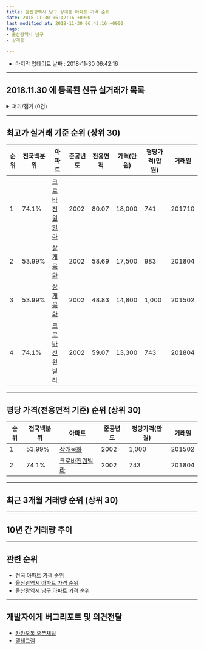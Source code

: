 ```yaml
---
title: 울산광역시 남구 상개동 아파트 가격 순위
date: 2018-11-30 06:42:16 +0900
last_modified_at: 2018-11-30 06:42:16 +0900
tags:
- 울산광역시 남구
- 상개동

---
```


* 마지막 업데이트 날짜 : 2018-11-30 06:42:16

---

## 2018.11.30 에 등록된 신규 실거래가 목록

<details>
<summary>펴기/접기 (0건)</summary>
<div markdown="1">

|아파트|전국백분위|준공년도|전용면적|가격(만원)|평당가격(만원)|거래일|
|---|---|---|---|---|---|---|
|없음|||||||


</div>
</details>

---

## 최고가 실거래 기준 순위 (상위 30)


|순위|전국백분위|아파트|준공년도|전용면적|가격(만원)|평당가격(만원)|거래일|
|---|---|---|---|---|---|---|---|
|1|74.1%|[크로바전원빌라](https://search.naver.com/search.naver?query=%EC%9A%B8%EC%82%B0%EA%B4%91%EC%97%AD%EC%8B%9C+%EB%82%A8%EA%B5%AC+%EC%83%81%EA%B0%9C%EB%8F%99+%ED%81%AC%EB%A1%9C%EB%B0%94%EC%A0%84%EC%9B%90%EB%B9%8C%EB%9D%BC)|2002|80.07|18,000|741|201710|
|2|53.99%|[상개목화](https://search.naver.com/search.naver?query=%EC%9A%B8%EC%82%B0%EA%B4%91%EC%97%AD%EC%8B%9C+%EB%82%A8%EA%B5%AC+%EC%83%81%EA%B0%9C%EB%8F%99+%EC%83%81%EA%B0%9C%EB%AA%A9%ED%99%94)|2002|58.69|17,500|983|201804|
|3|53.99%|[상개목화](https://search.naver.com/search.naver?query=%EC%9A%B8%EC%82%B0%EA%B4%91%EC%97%AD%EC%8B%9C+%EB%82%A8%EA%B5%AC+%EC%83%81%EA%B0%9C%EB%8F%99+%EC%83%81%EA%B0%9C%EB%AA%A9%ED%99%94)|2002|48.83|14,800|1,000|201502|
|4|74.1%|[크로바전원빌라](https://search.naver.com/search.naver?query=%EC%9A%B8%EC%82%B0%EA%B4%91%EC%97%AD%EC%8B%9C+%EB%82%A8%EA%B5%AC+%EC%83%81%EA%B0%9C%EB%8F%99+%ED%81%AC%EB%A1%9C%EB%B0%94%EC%A0%84%EC%9B%90%EB%B9%8C%EB%9D%BC)|2002|59.07|13,300|743|201804|


---

## 평당 가격(전용면적 기준) 순위 (상위 30)


|순위|전국백분위|아파트|준공년도|평당가격(만원)|거래일|
|---|---|---|---|---|---|
|1|53.99%|[상개목화](https://search.naver.com/search.naver?query=%EC%9A%B8%EC%82%B0%EA%B4%91%EC%97%AD%EC%8B%9C+%EB%82%A8%EA%B5%AC+%EC%83%81%EA%B0%9C%EB%8F%99+%EC%83%81%EA%B0%9C%EB%AA%A9%ED%99%94)|2002|1,000|201502|
|2|74.1%|[크로바전원빌라](https://search.naver.com/search.naver?query=%EC%9A%B8%EC%82%B0%EA%B4%91%EC%97%AD%EC%8B%9C+%EB%82%A8%EA%B5%AC+%EC%83%81%EA%B0%9C%EB%8F%99+%ED%81%AC%EB%A1%9C%EB%B0%94%EC%A0%84%EC%9B%90%EB%B9%8C%EB%9D%BC)|2002|743|201804|


---

## 최근 3개월 거래량 순위 (상위 30)


<div style="width:100%;">
    <canvas id="deal_count_ranking" height="250"></canvas>
</div>


<script>
new Chart(document.getElementById("deal_count_ranking"), {
    type: 'horizontalBar',
    data: {
        labels: ['상개목화'],
        datasets: [{
            label: '실거래 수',
            data: [2],
            borderColor: "rgba(255, 0, 128, 1)",
            backgroundColor: "rgba(255, 0, 128, 0.5)",
            fill: false,
        }]
    },
    options: {
        responsive: true,
        title: {
            display: true,
            text: '최근 3개월 거래량 순위'
        },
        tooltips: {
            mode: 'index',
            intersect: false,
            callbacks: {
                title: function(tooltipItems, data) {
                    return "실거래 수:";
                },
                label: function(tooltipItem, data) {
                    return data.labels[tooltipItem.index] + ": " + tooltipItem.xLabel;
                }
            }
        },
        hover: {
            mode: 'nearest',
            intersect: true
        },
        scales: {
            xAxes: [{
                display: true,
                scaleLabel: {
                    display: true,
                    labelString: '실거래 수'
                },
                ticks: {
                    suggestedMin: 0,
                }
            }],
            yAxes: [{
                display: true,
                ticks: {
                    autoSkip: false,
                    callback: function(value, index, values) {
                        if (value.length > 15)
                            return value.substr(0, 13) + "...";
                        else
                            return value;
                    }
                },
                scaleLabel: {
                    display: false,
                }
            }]
        }
    }
});

</script>


---

## 10년 간 거래량 추이


<div style="width:100%;">
    <canvas id="deal_progress" height="250"></canvas>
</div>

<script>
new Chart(document.getElementById("deal_progress"), {
    type: 'line',
    data: {
        labels: ['200811','200812','200901','200902','200903','200904','200905','200906','200907','200908','200909','200910','200911','200912','201001','201002','201003','201004','201005','201006','201007','201008','201009','201010','201011','201012','201101','201102','201103','201104','201105','201106','201107','201108','201109','201110','201111','201112','201201','201202','201203','201204','201205','201206','201207','201208','201209','201210','201211','201212','201301','201302','201303','201304','201305','201306','201307','201308','201309','201310','201311','201312','201401','201402','201403','201404','201405','201406','201407','201408','201409','201410','201411','201412','201501','201502','201503','201504','201505','201506','201507','201508','201509','201510','201511','201512','201601','201602','201603','201604','201605','201606','201607','201608','201609','201610','201611','201612','201701','201702','201703','201704','201705','201706','201707','201708','201709','201710','201711','201712','201801','201802','201803','201804','201805','201806','201807','201808','201809','201810','201811'],
        datasets: [{
            label: '실거래 수',
            pointRadius: 1,
            data: [2, 2, 0, 2, 0, 1, 2, 5, 9, 3, 16, 14, 10, 4, 2, 5, 8, 9, 4, 3, 6, 9, 8, 9, 10, 5, 0, 3, 7, 13, 3, 6, 8, 2, 5, 2, 4, 6, 2, 0, 3, 4, 10, 3, 1, 3, 2, 4, 3, 1, 3, 3, 2, 3, 7, 5, 0, 1, 1, 9, 2, 1, 3, 2, 3, 2, 7, 2, 5, 4, 3, 2, 4, 1, 3, 3, 7, 5, 4, 1, 3, 0, 0, 1, 4, 0, 3, 3, 2, 1, 5, 0, 1, 0, 5, 2, 1, 1, 0, 1, 1, 0, 3, 2, 0, 1, 1, 4, 0, 2, 1, 0, 1, 3, 0, 0, 0, 2, 1, 0, 1],
            borderColor: "rgba(255, 201, 14, 1)",
            backgroundColor: "rgba(255, 201, 14, 0.5)",
            fill: true,
        }]
    },
    options: {
        responsive: true,
        title: {
            display: true,
            text: '10년간 거래량 추이'
        },
        tooltips: {
            mode: 'index',
            intersect: false,
        },
        hover: {
            mode: 'nearest',
            intersect: true
        },
        scales: {
            xAxes: [{
                display: true,
                scaleLabel: {
                    display: true,
                    labelString: '년/월'
                }
            }],
            yAxes: [{
                display: true,
                ticks: {
                    suggestedMin: 0,
                },
                scaleLabel: {
                    display: true,
                    labelString: '실거래 수'
                }
            }]
        }
    }
});

</script>


---

## 관련 순위

- [전국 아파트 가격 순위](https://inasie.github.io/apt-ranking/전국)
- [울산광역시 아파트 가격 순위](https://inasie.github.io/apt-ranking/울산광역시)
- [울산광역시 남구 아파트 가격 순위](https://inasie.github.io/apt-ranking/울산광역시-남구)


---

## 개발자에게 버그리포트 및 의견전달

- [카카오톡 오픈채팅](https://open.kakao.com/o/gLJUAP4)
- [텔레그램](https://t.me/inasie)


